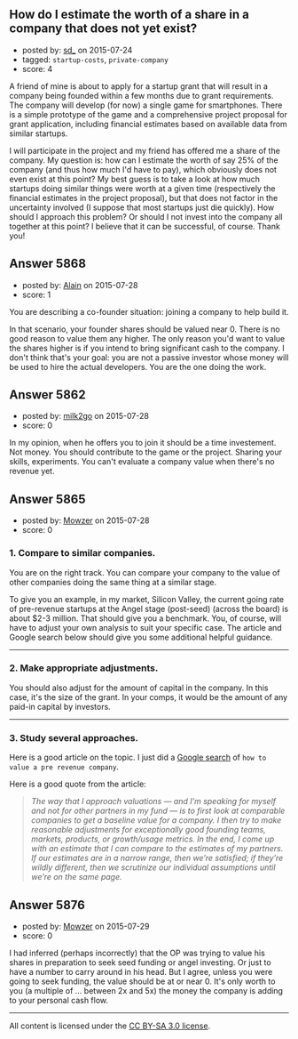 ## How do I estimate the worth of a share in a company that does not yet exist?

- posted by: [sd_](https://stackexchange.com/users/326774/sd) on 2015-07-24
- tagged: `startup-costs`, `private-company`
- score: 4

<p>A friend of mine is about to apply for a startup grant that will result in a company being founded within a few months due to grant requirements. The company will develop (for now) a single game for smartphones. There is a simple prototype of the game and a comprehensive project proposal for grant application, including financial estimates based on available data from similar startups.</p>

<p>I will participate in the project and my friend has offered me a share of the company. My question is: how can I estimate the worth of say 25% of the company (and thus how much I'd have to pay), which obviously does not even exist at this point? My best guess is to take a look at how much startups doing similar things were worth at a given time (respectively the financial estimates in the project proposal), but that does not factor in the uncertainty involved (I suppose that most startups just die quickly). How should I approach this problem? Or should I not invest into the company all together at this point? I believe that it can be successful, of course. Thank you!</p>



## Answer 5868

- posted by: [Alain](https://stackexchange.com/users/21866/alain) on 2015-07-28
- score: 1

<p>You are describing a co-founder situation: joining a company to help build it.</p>

<p>In that scenario, your founder shares should be valued near 0. There is no good reason to value them any higher. The only reason you'd want to value the shares higher is if you intend to bring significant cash to the company. I don't think that's your goal: you are not a passive investor whose money will be used to hire the actual developers. You are the one doing the work.</p>



## Answer 5862

- posted by: [milk2go](https://stackexchange.com/users/6638344/milk2go) on 2015-07-28
- score: 0

<p>In my opinion, when he offers you to join it should be a time investement. Not money. You should contribute to the game or the project. Sharing your skills, experiments. You can't evaluate a company value when there's no revenue yet.</p>



## Answer 5865

- posted by: [Mowzer](https://stackexchange.com/users/1803081/mowzer) on 2015-07-28
- score: 0

<h3>1. Compare to similar companies.</h3>

<p>You are on the right track. You can compare your company to the value of other companies doing the same thing at a similar stage.</p>

<p>To give you an example, in my market, Silicon Valley, the current going rate of pre-revenue startups at the Angel stage (post-seed) (across the board) is about $2-3 million. That should give you a benchmark. You, of course, will have to adjust your own analysis to suit your specific case. The article and Google search below should give you some additional helpful guidance.</p>

<hr>

<h3>2. Make appropriate adjustments.</h3>

<p>You should also adjust for the amount of capital in the company. In this case, it's the size of the grant. In your comps, it would be the amount of any paid-in capital by investors.</p>

<hr>

<h3>3. Study several approaches.</h3>

<p>Here is a good article on the topic. I just did a <a href="https://www.google.com/search?rls=en&amp;q=how%20to%20value%20a%20pre%20revenue%20company&amp;ie=UTF-8&amp;oe=UTF-8" rel="nofollow">Google search</a> of <code>how to value a pre revenue company</code>.</p>

<p>Here is a good quote from the article:</p>

<blockquote>
  <p><em>The way that I approach valuations — and I’m speaking for myself and not for other partners in my fund — is to first look at comparable companies to get a baseline value for a company. I then try to make reasonable adjustments for exceptionally good founding teams, markets, products, or growth/usage metrics. In the end, I come up with an estimate that I can compare to the estimates of my partners. If our estimates are in a narrow range, then we’re satisfied; if they’re wildly different, then we scrutinize our individual assumptions until we’re on the same page.</em></p>
</blockquote>



## Answer 5876

- posted by: [Mowzer](https://stackexchange.com/users/1803081/mowzer) on 2015-07-29
- score: 0

<p>I had inferred (perhaps incorrectly) that the OP was trying to value his shares in preparation to seek seed funding or angel investing. Or just to have a number to carry around in his head. But I agree, unless you were going to seek funding, the value should be at or near 0. It's only worth to you (a multiple of ... between 2x and 5x) the money the company is adding to your personal cash flow.</p>




---

All content is licensed under the [CC BY-SA 3.0 license](https://creativecommons.org/licenses/by-sa/3.0/).
